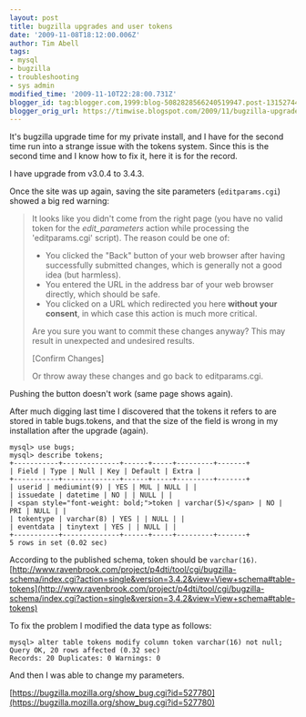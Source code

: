 ```yaml
---
layout: post
title: bugzilla upgrades and user tokens
date: '2009-11-08T18:12:00.006Z'
author: Tim Abell
tags:
- mysql
- bugzilla
- troubleshooting
- sys admin
modified_time: '2009-11-10T22:28:00.731Z'
blogger_id: tag:blogger.com,1999:blog-5082828566240519947.post-1315274421552207269
blogger_orig_url: https://timwise.blogspot.com/2009/11/bugzilla-upgrades-and-user-tokens.html
---
```


It's bugzilla upgrade time for my private install, and I have for the second time run into a strange issue with the tokens system. Since this is the second time and I know how to fix it, here it is for the record.

I have upgrade from v3.0.4 to 3.4.3.

Once the site was up again, saving the site parameters (`editparams.cgi`) showed a big red warning:

> It looks like you didn't come from the right page (you have no valid token
> for the *edit_parameters* action while processing the 'editparams.cgi'
> script). The reason could be one of:
>
> *   You clicked the "Back" button of your web browser after having
>     successfully submitted changes, which is generally not a good idea (but
>     harmless).
> *   You entered the URL in the address bar of your web browser directly,
>     which should be safe.
> *   You clicked on a URL which redirected you here **without your consent**,
>     in which case this action is much more critical.
>
> Are you sure you want to commit these changes anyway? This may result in
> unexpected and undesired results.
>
> [Confirm Changes]
>
> Or throw away these changes and go back to editparams.cgi.

Pushing the button doesn't work (same page shows again).

After much digging last time I discovered that the tokens it refers to are stored in table bugs.tokens, and that the size of the field is wrong in my installation after the upgrade (again).

```
mysql> use bugs;
mysql> describe tokens;
+-----------+--------------+------+-----+---------+-------+
| Field | Type | Null | Key | Default | Extra |
+-----------+--------------+------+-----+---------+-------+
| userid | mediumint(9) | YES | MUL | NULL | |
| issuedate | datetime | NO | | NULL | |
| <span style="font-weight: bold;">token | varchar(5)</span> | NO | PRI | NULL | |
| tokentype | varchar(8) | YES | | NULL | |
| eventdata | tinytext | YES | | NULL | |
+-----------+--------------+------+-----+---------+-------+
5 rows in set (0.02 sec)
```

According to the published schema, token should be `varchar(16)`. [http://www.ravenbrook.com/project/p4dti/tool/cgi/bugzilla-schema/index.cgi?action=single&version=3.4.2&view=View+schema#table-tokens](http://www.ravenbrook.com/project/p4dti/tool/cgi/bugzilla-schema/index.cgi?action=single&version=3.4.2&view=View+schema#table-tokens)

To fix the problem I modified the data type as follows:

```
mysql> alter table tokens modify column token varchar(16) not null;
Query OK, 20 rows affected (0.32 sec)
Records: 20 Duplicates: 0 Warnings: 0
```

And then I was able to change my parameters.

[https://bugzilla.mozilla.org/show_bug.cgi?id=527780](https://bugzilla.mozilla.org/show_bug.cgi?id=527780)
